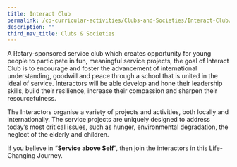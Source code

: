 ```yaml
---
title: Interact Club
permalink: /co-curricular-activities/Clubs-and-Societies/Interact-Club/
description: ""
third_nav_title: Clubs & Societies
---
```


A Rotary-sponsored service club which creates opportunity for young people to participate in fun, meaningful service projects, the goal of Interact Club is to encourage and foster the advancement of international understanding, goodwill and peace through a school that is united in the ideal of service. Interactors will be able develop and hone their leadership skills, build their resilience, increase their compassion and sharpen their resourcefulness.   

The Interactors organise a variety of projects and activities, both locally and internationally. The service projects are uniquely designed to address today’s most critical issues, such as hunger, environmental degradation, the neglect of the elderly and children. 

If you believe in “**Service above Self**”, then join the interactors in this Life-Changing Journey.